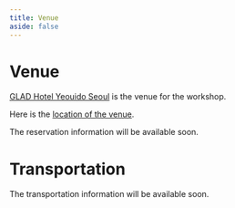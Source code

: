 ```yaml
---
title: Venue
aside: false
---
```



# Venue

[GLAD Hotel Yeouido Seoul](https://www.glad-hotels.com/yeouido/index.do?locale=en) is the venue for the workshop. 

Here is the [location of the venue](https://maps.app.goo.gl/YHT8KQnnpna6hvMw5).

The reservation information will be available soon.


# Transportation

The transportation information will be available soon.
